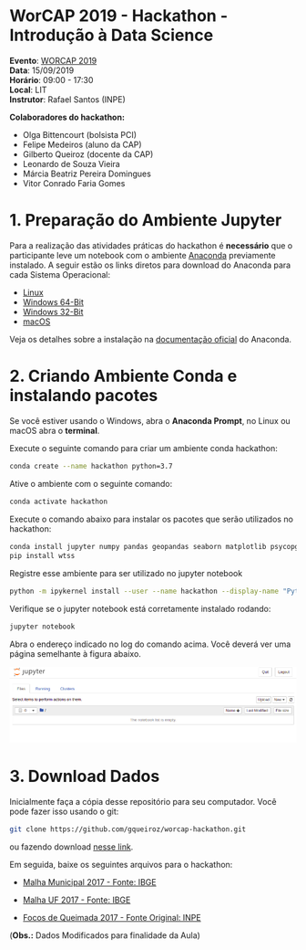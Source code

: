 # WorCAP 2019 - Hackathon - Introdução à Data Science

 **Evento**: [WORCAP 2019](http://www.inpe.br/worcap/2019/)  
 **Data**: 15/09/2019  
 **Horário**: 09:00 - 17:30  
 **Local**: LIT  
 **Instrutor**: Rafael Santos (INPE)  

 **Colaboradores do hackathon:**  
 
 - Olga Bittencourt (bolsista PCI)
 - Felipe Medeiros (aluno da CAP)
 - Gilberto Queiroz (docente da CAP)
 - Leonardo de Souza Vieira
 - Márcia Beatriz Pereira Domingues
 - Vitor Conrado Faria Gomes

# 1. Preparação do Ambiente Jupyter

Para a realização das atividades práticas do hackathon é **necessário** que o participante leve um notebook com o ambiente [Anaconda](https://www.anaconda.com/distribution/) previamente instalado.
A seguir estão os links diretos para download do Anaconda para cada Sistema Operacional:

 - [Linux](https://repo.anaconda.com/archive/Anaconda3-2019.07-Linux-x86_64.sh)
 - [Windows 64-Bit](https://repo.anaconda.com/archive/Anaconda3-2019.07-Windows-x86_64.exe)
 - [Windows 32-Bit](https://repo.anaconda.com/archive/Anaconda3-2019.07-Windows-x86.exe)
 - [macOS](https://repo.anaconda.com/archive/Anaconda3-2019.07-MacOSX-x86_64.pkg)

Veja os detalhes sobre a instalação na [documentação oficial](https://docs.anaconda.com/anaconda/install/) do Anaconda.


# 2. Criando Ambiente Conda e instalando pacotes

Se você estiver usando o Windows, abra o **Anaconda Prompt**, no Linux ou macOS abra o **terminal**.

Execute o seguinte comando para criar um ambiente conda hackathon:

```bash
conda create --name hackathon python=3.7
```

Ative o ambiente com o seguinte comando:
```bash
conda activate hackathon
```

Execute o comando abaixo para instalar os pacotes que serão utilizados no hackathon:
```bash
conda install jupyter numpy pandas geopandas seaborn matplotlib psycopg2
pip install wtss
```

Registre esse ambiente para ser utilizado no jupyter notebook
```bash
python -m ipykernel install --user --name hackathon --display-name "Python (hackathon)"
```

Verifique se o jupyter notebook está corretamente instalado rodando:
```bash
jupyter notebook
```
Abra o endereço indicado no log do comando acima. Você deverá ver uma página semelhante à figura abaixo. 

![Jupyter](./imgs/jupyter.png "Jupyter")


# 3. Download Dados

Inicialmente faça a cópia desse repositório para seu computador. Você pode fazer isso usando o git:

```bash
git clone https://github.com/gqueiroz/worcap-hackathon.git
```

ou fazendo download [nesse link](https://github.com/gqueiroz/worcap-hackathon/archive/master.zip).

Em seguida, baixe os seguintes arquivos para o hackathon:

  - [Malha Municipal 2017 - Fonte: IBGE](http://servicodados.ibge.gov.br/Download/Download.ashx?u=geoftp.ibge.gov.br/organizacao_do_territorio/malhas_territoriais/malhas_municipais/municipio_2017/Brasil/BR/br_municipios.zip)  

  - [Malha UF 2017 - Fonte: IBGE](http://servicodados.ibge.gov.br/Download/Download.ashx?u=geoftp.ibge.gov.br/organizacao_do_territorio/malhas_territoriais/malhas_municipais/municipio_2017/Brasil/BR/br_unidades_da_federacao.zip)  

  - [Focos de Queimada 2017 - Fonte Original: INPE](https://github.com/gqueiroz/cap394/blob/master/2018/class-02/dados/focos_2017.zip)  

 (**Obs.:** Dados Modificados para finalidade da Aula)

